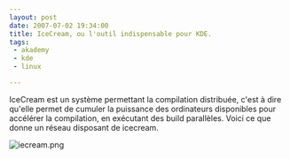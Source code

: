 ```yaml
---
layout: post
date: 2007-07-02 19:34:00
title: IceCream, ou l'outil indispensable pour KDE.
tags:
 - akademy
 - kde
 - linux

---
```


IceCream est un système permettant la compilation distribuée, c'est à dire qu'elle permet de cumuler la puissance des ordinateurs disponibles pour accélérer la compilation, en exécutant des build parallèles. Voici ce que donne un réseau disposant de icecream.

![iecream.png](/public/Linux/.iecream_m.jpg)
